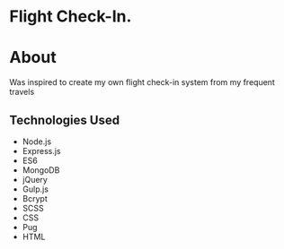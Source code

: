 # Flight Check-In.

# About
Was inspired to create my own flight check-in system from my frequent travels

## Technologies Used
* Node.js
* Express.js
* ES6
* MongoDB
* jQuery
* Gulp.js
* Bcrypt
* SCSS
* CSS
* Pug
* HTML
